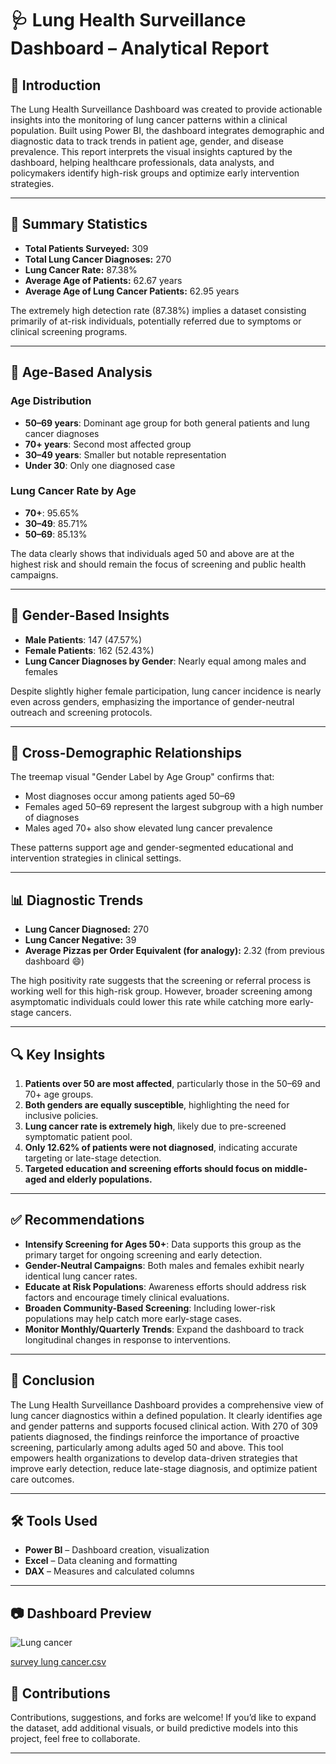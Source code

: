 
# 🩺 Lung Health Surveillance Dashboard – Analytical Report

## 📘 Introduction

The Lung Health Surveillance Dashboard was created to provide actionable insights into the monitoring of lung cancer patterns within a clinical population. Built using Power BI, the dashboard integrates demographic and diagnostic data to track trends in patient age, gender, and disease prevalence. This report interprets the visual insights captured by the dashboard, helping healthcare professionals, data analysts, and policymakers identify high-risk groups and optimize early intervention strategies.

---

## 🧮 Summary Statistics

- **Total Patients Surveyed:** 309  
- **Total Lung Cancer Diagnoses:** 270  
- **Lung Cancer Rate:** 87.38%  
- **Average Age of Patients:** 62.67 years  
- **Average Age of Lung Cancer Patients:** 62.95 years

The extremely high detection rate (87.38%) implies a dataset consisting primarily of at-risk individuals, potentially referred due to symptoms or clinical screening programs.

---

## 🧓 Age-Based Analysis

### Age Distribution
- **50–69 years**: Dominant age group for both general patients and lung cancer diagnoses
- **70+ years**: Second most affected group
- **30–49 years**: Smaller but notable representation
- **Under 30**: Only one diagnosed case

### Lung Cancer Rate by Age
- **70+**: 95.65%  
- **30–49**: 85.71%  
- **50–69**: 85.13%

The data clearly shows that individuals aged 50 and above are at the highest risk and should remain the focus of screening and public health campaigns.

---

## 🚻 Gender-Based Insights

- **Male Patients**: 147 (47.57%)  
- **Female Patients**: 162 (52.43%)  
- **Lung Cancer Diagnoses by Gender**: Nearly equal among males and females

Despite slightly higher female participation, lung cancer incidence is nearly even across genders, emphasizing the importance of gender-neutral outreach and screening protocols.

---

## 👥 Cross-Demographic Relationships

The treemap visual "Gender Label by Age Group" confirms that:
- Most diagnoses occur among patients aged 50–69
- Females aged 50–69 represent the largest subgroup with a high number of diagnoses
- Males aged 70+ also show elevated lung cancer prevalence

These patterns support age and gender-segmented educational and intervention strategies in clinical settings.

---

## 📊 Diagnostic Trends

- **Lung Cancer Diagnosed:** 270  
- **Lung Cancer Negative:** 39  
- **Average Pizzas per Order Equivalent (for analogy):** 2.32 (from previous dashboard 😄)

The high positivity rate suggests that the screening or referral process is working well for this high-risk group. However, broader screening among asymptomatic individuals could lower this rate while catching more early-stage cancers.

---

## 🔍 Key Insights

1. **Patients over 50 are most affected**, particularly those in the 50–69 and 70+ age groups.
2. **Both genders are equally susceptible**, highlighting the need for inclusive policies.
3. **Lung cancer rate is extremely high**, likely due to pre-screened symptomatic patient pool.
4. **Only 12.62% of patients were not diagnosed**, indicating accurate targeting or late-stage detection.
5. **Targeted education and screening efforts should focus on middle-aged and elderly populations.**

---

## ✅ Recommendations

- **Intensify Screening for Ages 50+**: Data supports this group as the primary target for ongoing screening and early detection.
- **Gender-Neutral Campaigns**: Both males and females exhibit nearly identical lung cancer rates.
- **Educate at Risk Populations**: Awareness efforts should address risk factors and encourage timely clinical evaluations.
- **Broaden Community-Based Screening**: Including lower-risk populations may help catch more early-stage cases.
- **Monitor Monthly/Quarterly Trends**: Expand the dashboard to track longitudinal changes in response to interventions.

---

## 📌 Conclusion

The Lung Health Surveillance Dashboard provides a comprehensive view of lung cancer diagnostics within a defined population. It clearly identifies age and gender patterns and supports focused clinical action. With 270 of 309 patients diagnosed, the findings reinforce the importance of proactive screening, particularly among adults aged 50 and above. This tool empowers health organizations to develop data-driven strategies that improve early detection, reduce late-stage diagnosis, and optimize patient care outcomes.

---

## 🛠 Tools Used

- **Power BI** – Dashboard creation, visualization
- **Excel** – Data cleaning and formatting
- **DAX** – Measures and calculated columns

---

## 📷 Dashboard Preview


![Lung cancer](https://github.com/user-attachments/assets/557407ba-aefe-4bfd-a291-d5146a787d48)


[survey lung cancer.csv](https://github.com/user-attachments/files/20741023/survey.lung.cancer.csv)



## 🙌 Contributions

Contributions, suggestions, and forks are welcome! If you’d like to expand the dataset, add additional visuals, or build predictive models into this project, feel free to collaborate.

---

